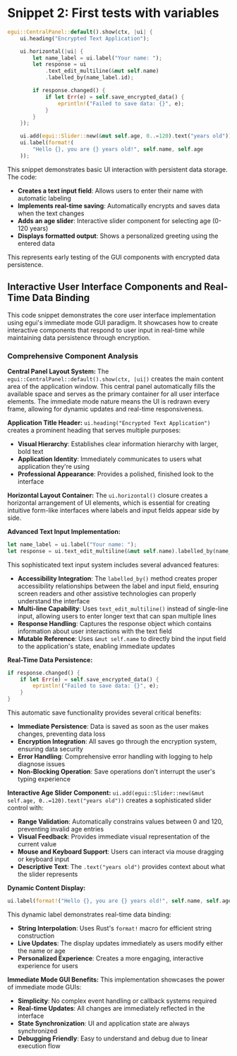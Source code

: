 # Snippet 2: First tests with variables

```rust
egui::CentralPanel::default().show(ctx, |ui| {
    ui.heading("Encrypted Text Application");

    ui.horizontal(|ui| {
        let name_label = ui.label("Your name: ");
        let response = ui
            .text_edit_multiline(&mut self.name)
            .labelled_by(name_label.id);

        if response.changed() {
            if let Err(e) = self.save_encrypted_data() {
                eprintln!("Failed to save data: {}", e);
            }
        }
    });

    ui.add(egui::Slider::new(&mut self.age, 0..=120).text("years old"));
    ui.label(format!(
        "Hello {}, you are {} years old!", self.name, self.age
    ));
```

This snippet demonstrates basic UI interaction with persistent data storage. The code:

- **Creates a text input field**: Allows users to enter their name with automatic labeling
- **Implements real-time saving**: Automatically encrypts and saves data when the text changes
- **Adds an age slider**: Interactive slider component for selecting age (0-120 years)
- **Displays formatted output**: Shows a personalized greeting using the entered data

This represents early testing of the GUI components with encrypted data persistence.

## Interactive User Interface Components and Real-Time Data Binding

This code snippet demonstrates the core user interface implementation using egui's immediate mode GUI paradigm. It showcases how to create interactive components that respond to user input in real-time while maintaining data persistence through encryption.

### Comprehensive Component Analysis

**Central Panel Layout System:**
The `egui::CentralPanel::default().show(ctx, |ui|)` creates the main content area of the application window. This central panel automatically fills the available space and serves as the primary container for all user interface elements. The immediate mode nature means the UI is redrawn every frame, allowing for dynamic updates and real-time responsiveness.

**Application Title Header:**
`ui.heading("Encrypted Text Application")` creates a prominent heading that serves multiple purposes:

- **Visual Hierarchy**: Establishes clear information hierarchy with larger, bold text
- **Application Identity**: Immediately communicates to users what application they're using
- **Professional Appearance**: Provides a polished, finished look to the interface

**Horizontal Layout Container:**
The `ui.horizontal()` closure creates a horizontal arrangement of UI elements, which is essential for creating intuitive form-like interfaces where labels and input fields appear side by side.

**Advanced Text Input Implementation:**

```rust
let name_label = ui.label("Your name: ");
let response = ui.text_edit_multiline(&mut self.name).labelled_by(name_label.id);
```

This sophisticated text input system includes several advanced features:

- **Accessibility Integration**: The `labelled_by()` method creates proper accessibility relationships between the label and input field, ensuring screen readers and other assistive technologies can properly understand the interface
- **Multi-line Capability**: Uses `text_edit_multiline()` instead of single-line input, allowing users to enter longer text that can span multiple lines
- **Response Handling**: Captures the response object which contains information about user interactions with the text field
- **Mutable Reference**: Uses `&mut self.name` to directly bind the input field to the application's state, enabling immediate updates

**Real-Time Data Persistence:**

```rust
if response.changed() {
    if let Err(e) = self.save_encrypted_data() {
        eprintln!("Failed to save data: {}", e);
    }
}
```

This automatic save functionality provides several critical benefits:

- **Immediate Persistence**: Data is saved as soon as the user makes changes, preventing data loss
- **Encryption Integration**: All saves go through the encryption system, ensuring data security
- **Error Handling**: Comprehensive error handling with logging to help diagnose issues
- **Non-Blocking Operation**: Save operations don't interrupt the user's typing experience

**Interactive Age Slider Component:**
`ui.add(egui::Slider::new(&mut self.age, 0..=120).text("years old"))` creates a sophisticated slider control with:

- **Range Validation**: Automatically constrains values between 0 and 120, preventing invalid age entries
- **Visual Feedback**: Provides immediate visual representation of the current value
- **Mouse and Keyboard Support**: Users can interact via mouse dragging or keyboard input
- **Descriptive Text**: The `.text("years old")` provides context about what the slider represents

**Dynamic Content Display:**

```rust
ui.label(format!("Hello {}, you are {} years old!", self.name, self.age));
```

This dynamic label demonstrates real-time data binding:

- **String Interpolation**: Uses Rust's `format!` macro for efficient string construction
- **Live Updates**: The display updates immediately as users modify either the name or age
- **Personalized Experience**: Creates a more engaging, interactive experience for users

**Immediate Mode GUI Benefits:**
This implementation showcases the power of immediate mode GUIs:

- **Simplicity**: No complex event handling or callback systems required
- **Real-time Updates**: All changes are immediately reflected in the interface
- **State Synchronization**: UI and application state are always synchronized
- **Debugging Friendly**: Easy to understand and debug due to linear execution flow
